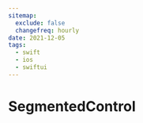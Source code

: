 ```yaml
---
sitemap:
  exclude: false
  changefreq: hourly
date: 2021-12-05
tags:
  - swift
  - ios
  - swiftui
---
```


# SegmentedControl

